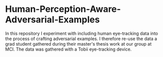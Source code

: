 # Human-Perception-Aware-Adversarial-Examples

In this repository I experiment with including human eye-tracking data into the process of crafting adversarial examples. 
I therefore re-use the data a grad student gathered during their master's thesis work at our group at MCI. The data was gathered with a Tobii eye-tracking device.
